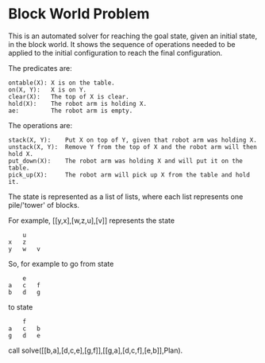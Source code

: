 # Block World Problem

This is an automated solver for reaching the goal state, given an initial state, in the block world. It shows the sequence of operations needed to be applied to the initial configuration to reach the final configuration.

The predicates are:
	
	ontable(X):	X is on the table.
	on(X, Y):	X is on Y.
	clear(X):	The top of X is clear.
	hold(X):	The robot arm is holding X.
	ae:			The robot arm is empty.

The operations are:
	
	stack(X, Y):	Put X on top of Y, given that robot arm was holding X.
	unstack(X, Y):	Remove Y from the top of X and the robot arm will then hold X.
	put_down(X):	The robot arm was holding X and will put it on the table.
	pick_up(X):		The robot arm will pick up X from the table and hold it.

The state is represented as a list of lists, where each list represents one pile/'tower' of blocks.

For example, [[y,x],[w,z,u],[v]] represents the state

	  	u	
	x	z	
	y	w	v

So, for example to go from state

		e
	a 	c 	f
	b 	d 	g

to state

		f
	a	c 	b
	g	d 	e

call
solve([[b,a],[d,c,e],[g,f]],[[g,a],[d,c,f],[e,b]],Plan).